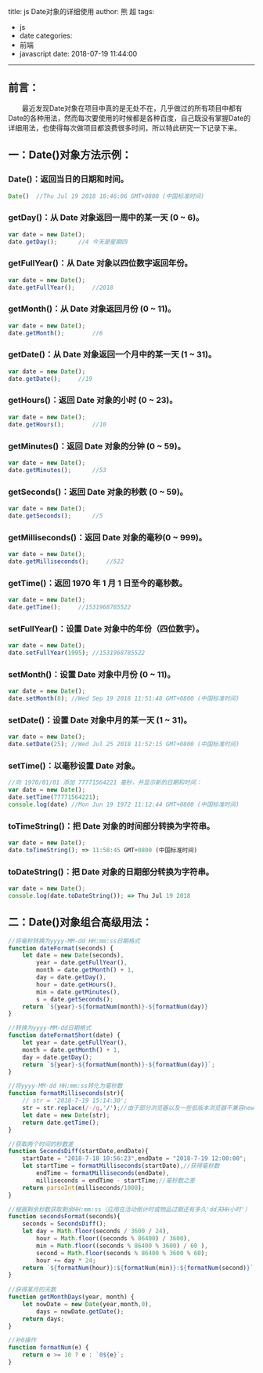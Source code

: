 title: js Date对象的详细使用
author: 熊 超
tags:
  - js
  - date
categories:
  - 前端
  - javascript
date: 2018-07-19 11:44:00
---
## 前言：
&ensp;&ensp;&ensp;&ensp;最近发现Date对象在项目中真的是无处不在，几乎做过的所有项目中都有Date的各种用法，然而每次要使用的时候都是各种百度，自己既没有掌握Date的详细用法，也使得每次做项目都浪费很多时间，所以特此研究一下记录下来。




## 一：Date()对象方法示例：


### Date()：返回当日的日期和时间。
```js
Date()	//Thu Jul 19 2018 10:46:06 GMT+0800 (中国标准时间)
```


### getDay()：从 Date 对象返回一周中的某一天 (0 ~ 6)。
```js
var date = new Date();
date.getDay();		//4 今天是星期四
```

<!--more-->

### getFullYear()：从 Date 对象以四位数字返回年份。
```js
var date = new Date();
date.getFullYear();		//2018
```

### getMonth()：从 Date 对象返回月份 (0 ~ 11)。
```js
var date = new Date();
date.getMonth();		//6
```

### getDate()：从 Date 对象返回一个月中的某一天 (1 ~ 31)。
```js
var date = new Date();
date.getDate();		//19
```

### getHours()：返回 Date 对象的小时 (0 ~ 23)。
```js
var date = new Date();
date.getHours();		//10
```

### getMinutes()：返回 Date 对象的分钟 (0 ~ 59)。
```js
var date = new Date();
date.getMinutes();		//53
```

### getSeconds()：返回 Date 对象的秒数 (0 ~ 59)。
```js
var date = new Date();
date.getSeconds();		//5
```

### getMilliseconds()：返回 Date 对象的毫秒(0 ~ 999)。
```js
var date = new Date();
date.getMilliseconds();		//522
```

### getTime()：返回 1970 年 1 月 1 日至今的毫秒数。
```js
var date = new Date();
date.getTime();		//1531968785522
```

### setFullYear()：设置 Date 对象中的年份（四位数字）。
```js
var date = new Date();
date.setFullYear(1995); //1531968785522
```

### setMonth()：设置 Date 对象中月份 (0 ~ 11)。
```js
var date = new Date();
date.setMonth(8); //Wed Sep 19 2018 11:51:48 GMT+0800 (中国标准时间)
```

### setDate()：设置 Date 对象中月的某一天 (1 ~ 31)。
```js
var date = new Date();
date.setDate(25); //Wed Jul 25 2018 11:52:15 GMT+0800 (中国标准时间)
```

### setTime()：以毫秒设置 Date 对象。
```js
//向 1970/01/01 添加 77771564221 毫秒，并显示新的日期和时间：
var date = new Date();
date.setTime(77771564221); 
console.log(date) //Mon Jun 19 1972 11:12:44 GMT+0800 (中国标准时间)
```

### toTimeString()：把 Date 对象的时间部分转换为字符串。
```js
var date = new Date();
date.toTimeString(); => 11:58:45 GMT+0800 (中国标准时间)
``` 

### toDateString()：把 Date 对象的日期部分转换为字符串。
```js
var date = new Date();
console.log(date.toDateString()); => Thu Jul 19 2018
```


## 二：Date()对象组合高级用法：

```js
//将毫秒转换为yyyy-MM-dd HH:mm:ss日期格式
function dateFormat(seconds) {
    let date = new Date(seconds),
        year = date.getFullYear(),
        month = date.getMonth() + 1,
        day = date.getDay(),
        hour = date.getHours(),
        min = date.getMinutes(),
        s = date.getSeconds();
    return `${year}-${formatNum(month)}-${formatNum(day)} 					${formatNum(hour)}:${formatNum(min)}:${formatNum(s)}`;
}

//转换为yyyy-MM-dd日期格式
function dateFormatShort(date) {
    let year = date.getFullYear(),
    month = date.getMonth() + 1,
    day = date.getDay();
    return `${year}-${formatNum(month)}-${formatNum(day)}`;
}

//将yyyy-MM-dd HH:mm:ss转化为毫秒数
function formatMilliseconds(str){
    // str = '2018-7-19 15:14:30';
    str = str.replace(/-/g,'/');//由于部分浏览器以及一些低版本浏览器不兼容new Date(yyyy-MM-dd HH:mm:ss)
    let date = new Date(str);
    return date.getTime();
}

//获取两个时间的秒数差
function SecondsDiff(startDate,endDate){
    startDate = "2018-7-18 10:56:23",endDate = "2018-7-19 12:00:00";
    let startTime = formatMilliseconds(startDate),//获得毫秒数
        endTime = formatMilliseconds(endDate),
        milliseconds = endTime - startTime;//毫秒数之差
    return parseInt(milliseconds/1000);
}

//根据剩余秒数获取剩余HH:mm:ss（应用在活动倒计时或物品过期还有多久'dd天HH小时'）
function secondsFormat(seconds){
    seconds = SecondsDiff();
    let day = Math.floor(seconds / 3600 / 24),
        hour = Math.floor((seconds % 86400) / 3600),
        min = Math.floor((seconds % 86400 % 3600) / 60 ),
        second = Math.floor(seconds % 86400 % 3600 % 60);
        hour += day * 24;
    return `${formatNum(hour)}:${formatNum(min)}:${formatNum(second)}`;//为什么只计算天数,因为一般活动只在相邻几天
}
    
//获得某月的天数　　 
function getMonthDays(year, month) {
    let nowDate = new Date(year,month,0),
        days = nowDate.getDate();
    return days;
}

//补0操作
function formatNum(e) {
    return e >= 10 ? e : `0${e}`;
}
	
    
```
